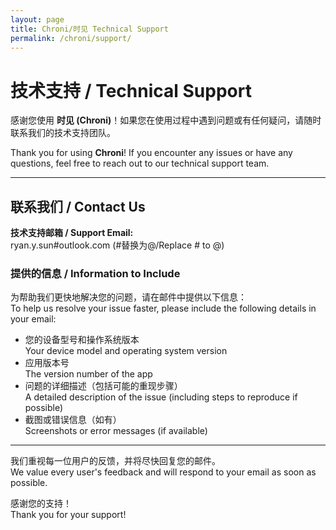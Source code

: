 ```yaml
---
layout: page
title: Chroni/时见 Technical Support
permalink: /chroni/support/
---
```


# 技术支持 / Technical Support

感谢您使用 **时见 (Chroni)**！如果您在使用过程中遇到问题或有任何疑问，请随时联系我们的技术支持团队。

Thank you for using **Chroni**! If you encounter any issues or have any questions, feel free to reach out to our technical support team.

---

## 联系我们 / Contact Us

**技术支持邮箱 / Support Email:**  
ryan.y.sun#outlook.com (#替换为@/Replace # to @)

### 提供的信息 / Information to Include

为帮助我们更快地解决您的问题，请在邮件中提供以下信息：  
To help us resolve your issue faster, please include the following details in your email:

- 您的设备型号和操作系统版本  
  Your device model and operating system version
- 应用版本号  
  The version number of the app
- 问题的详细描述（包括可能的重现步骤）  
  A detailed description of the issue (including steps to reproduce if possible)
- 截图或错误信息（如有）  
  Screenshots or error messages (if available)


<!--
---

## 常见问题 / FAQ

在发送邮件之前，您也可以查阅我们的[常见问题解答](#)以获取快速帮助。  
Before sending an email, you can also check our [FAQ](#) for quick assistance.
-->


---

我们重视每一位用户的反馈，并将尽快回复您的邮件。  
We value every user's feedback and will respond to your email as soon as possible.

感谢您的支持！  
Thank you for your support!
